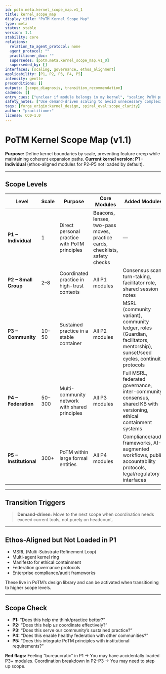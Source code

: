 ```yaml
---
id: potm.meta.kernel_scope_map.v1_1
title: kernel_scope_map
display_title: "PoTM Kernel Scope Map"
type: meta
status: stable
version: 1.1
stability: core
relations:
  relation_to_agent_protocol: none
  agent_protocol: ""
  practitioner_doc: ""
  supersedes: [potm.meta.kernel_scope_map.v1_0]
  superseded_by: []
interfaces: [scaling, governance, ethos_alignment]
applicability: [P1, P2, P3, P4, P5]
intensity: gentle
preconditions: []
outputs: [scope_diagnosis, transition_recommendation]
cadence: []
entry_cues: ["unclear if module belongs in my kernel", "scaling PoTM practice beyond current group size"]
safety_notes: ["Use demand-driven scaling to avoid unnecessary complexity", "Do not load higher-scope modules without clear need"]
tags: [forge_origin:kernel_design, spiral_eval:scope_clarity]
author: "practitioner"
license: CC0-1.0
---
```


# PoTM Kernel Scope Map (v1.1)

**Purpose:** Define kernel boundaries by scale, preventing feature creep while maintaining coherent expansion paths.
**Current kernel version:** **P1 – Individual** (ethos-aligned modules for P2–P5 not loaded by default).

---

## Scope Levels

| Level                  | Scale  | Purpose                                        | Core Modules                                                               | Added Modules                                                                                                                    | Excluded                                        | Transition Signal                                           |
| ---------------------- | ------ | ---------------------------------------------- | -------------------------------------------------------------------------- | -------------------------------------------------------------------------------------------------------------------------------- | ----------------------------------------------- | ----------------------------------------------------------- |
| **P1 – Individual**    | 1      | Direct personal practice with PoTM principles  | Beacons, lenses, two-pass moves, practice cards, checklists, safety checks | —                                                                                                                                | Governance, MSRL, ledgers, formal review cycles | “I keep explaining the same practice to different people”   |
| **P2 – Small Group**   | 2–8    | Coordinated practice in high-trust contexts    | All P1 modules                                                             | Consensus scan, turn-taking, facilitator role, shared session notes                                                              | Persistent roles, federation, enterprise tools  | “We’re losing track of decisions between sessions”          |
| **P3 – Community**     | 10–50  | Sustained practice in a stable container       | All P2 modules                                                             | MSRL (community variant), community ledger, roles (Guardian, facilitators, mentorship), sunset/seed cycles, continuity protocols | Federation, enterprise systems                  | “We have multiple concurrent streams and no central memory” |
| **P4 – Federation**    | 50–300 | Multi-community network with shared principles | All P3 modules                                                             | Full MSRL, federated governance, inter-community consensus, shared KB with versioning, ethical containment systems               | Enterprise integration frameworks               | “Other communities keep asking us how we do X”              |
| **P5 – Institutional** | 300+   | PoTM within large formal entities              | All P4 modules                                                             | Compliance/audit frameworks, AI-augmented workflows, public accountability protocols, legal/regulatory interfaces                | Large-scale public deployment infra             | “Legal/compliance is asking for audit trails”               |

---

## Transition Triggers

> **Demand-driven:** Move to the next scope when coordination needs exceed current tools, not purely on headcount.

---

## Ethos-Aligned but Not Loaded in P1

* MSRL (Multi-Substrate Refinement Loop)
* Multi-agent kernel ring
* Manifesto for ethical containment
* Federation governance protocols
* Enterprise compliance/audit frameworks

These live in PoTM’s design library and can be activated when transitioning to higher scope levels.

---

## Scope Check

* **P1:** “Does this help *me* think/practice better?”
* **P2:** “Does this help *us* coordinate effectively?”
* **P3:** “Does this serve our community’s sustained practice?”
* **P4:** “Does this enable healthy federation with other communities?”
* **P5:** “Does this integrate PoTM principles with institutional requirements?”

**Red flags:** Feeling “bureaucratic” in P1 → You may have accidentally loaded P3+ modules.
Coordination breakdown in P2–P3 → You may need to step up scope.

